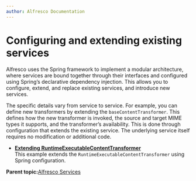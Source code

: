 ```yaml
---
author: Alfresco Documentation
---
```


# Configuring and extending existing services

Alfresco uses the Spring framework to implement a modular architecture, where services are bound together through their interfaces and configured using Spring’s declarative dependency injection. This allows you to configure, extend, and replace existing services, and introduce new services.

The specific details vary from service to service. For example, you can define new transformers by extending the `baseContentTransformer`. This defines how the new transformer is invoked, the source and target MIME types it supports, and the transformer’s availability. This is done through configuration that extends the existing service. The underlying service itself requires no modification or additional code.

-   **[Extending RuntimeExecutableContentTransformer](../tasks/serv-runtimetransformer-extend.md)**  
This example extends the `RuntimeExecutableContentTransformer` using Spring configuration.

**Parent topic:**[Alfresco Services](../concepts/serv-using-about.md)

